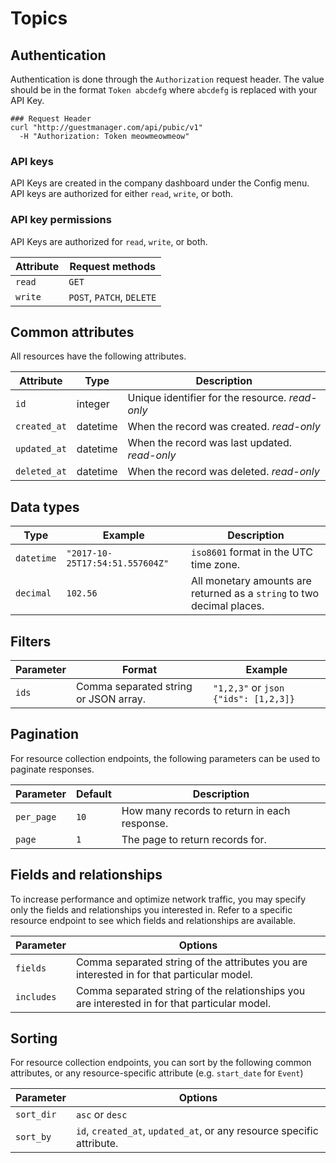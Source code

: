 # Topics

## Authentication

Authentication is done through the `Authorization` request header. The value should be in the format `Token abcdefg` where `abcdefg` is replaced with your API Key.

```shell
### Request Header
curl "http://guestmanager.com/api/pubic/v1"
  -H "Authorization: Token meowmeowmeow"
```

### API keys
API Keys are created in the company dashboard under the Config menu. API keys are authorized for either `read`, `write`, or both.

### API key permissions
API Keys are authorized for `read`, `write`, or both.

Attribute                 | Request methods
------------------------- | -----------------
`read`                    | `GET`
`write`                   | `POST`, `PATCH`, `DELETE`


## Common attributes
All resources have the following attributes.

Attribute                      | Type     | Description
------------------------------ | -------- | -----------
`id`                           | integer  | Unique identifier for the resource. <i class="label label-info">read-only</i>
`created_at`                   | datetime | When the record was created. <i class="label label-info">read-only</i>
`updated_at`                   | datetime | When the record was last updated. <i class="label label-info">read-only</i>
`deleted_at`                   | datetime | When the record was deleted. <i class="label label-info">read-only</i>


## Data types

Type              | Example                           | Description
----------------- | --------------------------------  | ----------------------------------
`datetime`        | `"2017-10-25T17:54:51.557604Z"`   | `iso8601` format in the UTC time zone.
`decimal`         | `102.56`                          | All monetary amounts are returned as a `string` to two decimal places.

## Filters

Parameter      | Format                                        | Example
-------------- | ----------------------------------------      | ----------------------------------
`ids`          | Comma separated string or JSON array.         | `"1,2,3"` or ```json {"ids": [1,2,3]}```

## Pagination
For resource collection endpoints, the following parameters can be used to paginate responses.

Parameter           | Default            | Description
-------------- | -----------------  | ----------------------------------
`per_page`     | `10`               | How many records to return in each response.
`page`         | `1`                | The page to return records for.


## Fields and relationships
To increase performance and optimize network traffic, you may specify only the fields and relationships you interested in.
Refer to a specific resource endpoint to see which fields and relationships are available.

Parameter      | Options
-------------- | -----------------
`fields`       | Comma separated string of the attributes you are interested in for that particular model.
`includes`     | Comma separated string of the relationships you are interested in for that particular model.

## Sorting
For resource collection endpoints, you can sort by the following common attributes, or any resource-specific attribute (e.g. `start_date` for `Event`)

Parameter      | Options
-------------- | -----------------
`sort_dir`     | `asc` or `desc`
`sort_by`      | `id`, `created_at`, `updated_at`, or any resource specific attribute.